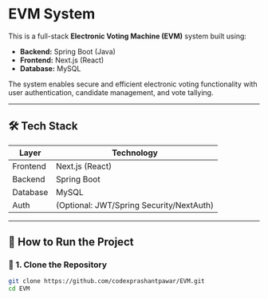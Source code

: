 # EVM System

This is a full-stack **Electronic Voting Machine (EVM)** system built using:

- **Backend:** Spring Boot (Java)
- **Frontend:** Next.js (React)
- **Database:** MySQL

The system enables secure and efficient electronic voting functionality with user authentication, candidate management, and vote tallying.

---

## 🛠️ Tech Stack

| Layer      | Technology     |
|------------|----------------|
| Frontend   | Next.js (React)|
| Backend    | Spring Boot    |
| Database   | MySQL          |
| Auth       | (Optional: JWT/Spring Security/NextAuth) |

---

## 🚀 How to Run the Project

### 🔹 1. Clone the Repository

```bash
git clone https://github.com/codexprashantpawar/EVM.git
cd EVM
